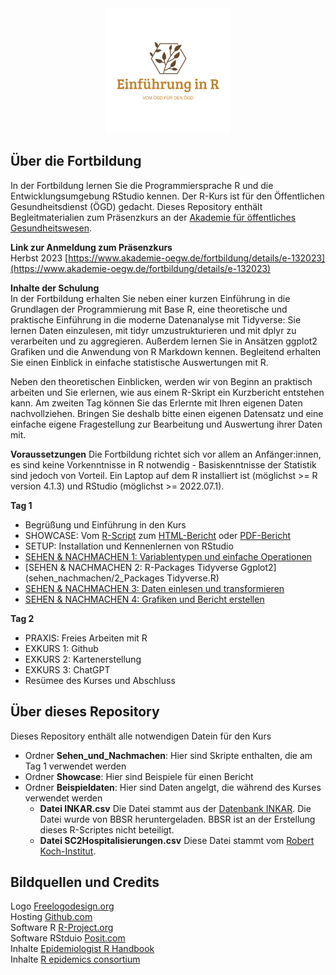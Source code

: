 

<div id="header" align="center">
<img src="logo.png">
</div>


## Über die Fortbildung
In der Fortbildung lernen Sie die Programmiersprache R und die Entwicklungsumgebung RStudio kennen. Der R-Kurs ist für den Öffentlichen Gesundheitsdienst (ÖGD) gedacht. Dieses Repository enthält Begleitmaterialien zum Präsenzkurs an der [Akademie für öffentliches Gesundheitswesen](https://www.akademie-oegw.de/).   

__Link zur Anmeldung zum Präsenzkurs__  
Herbst 2023 [https://www.akademie-oegw.de/fortbildung/details/e-132023](https://www.akademie-oegw.de/fortbildung/details/e-132023)

__Inhalte der Schulung__  
In der Fortbildung erhalten Sie neben einer kurzen Einführung in die Grundlagen der Programmierung mit Base R, eine theoretische und praktische Einführung in die moderne Datenanalyse mit Tidyverse: Sie lernen Daten einzulesen, mit tidyr umzustrukturieren und mit dplyr zu verarbeiten und zu aggregieren. Außerdem lernen Sie in Ansätzen ggplot2 Grafiken und die Anwendung von R Markdown kennen. Begleitend erhalten Sie einen Einblick in einfache statistische Auswertungen mit R.

Neben den theoretischen Einblicken, werden wir von Beginn an praktisch arbeiten und Sie erlernen, wie aus einem R-Skript ein Kurzbericht entstehen kann. Am zweiten Tag können Sie das Erlernte mit Ihren eigenen Daten nachvollziehen. Bringen Sie deshalb bitte einen eigenen Datensatz und eine einfache eigene Fragestellung zur Bearbeitung und Auswertung ihrer Daten mit.

__Voraussetzungen__
Die Fortbildung richtet sich vor allem an Anfänger:innen, es sind keine Vorkenntnisse in R notwendig - Basiskenntnisse der Statistik sind jedoch von Vorteil. Ein Laptop auf dem R installiert ist (möglichst >= R version 4.1.3) und RStudio (möglichst >= 2022.07.1).

__Tag 1__  

* Begrüßung und Einführung in den Kurs
* SHOWCASE: Vom [R-Script](showcase/Showcase_OEGD_Bericht.Rmd) zum [HTML-Bericht](showcase/Showcase_OEGD_Bericht.html) oder [PDF-Bericht](showcase/Showcase_OEGD_Bericht.pdf)
* SETUP: Installation und Kennenlernen von RStudio
* [SEHEN & NACHMACHEN 1: Variablentypen und einfache Operationen](sehen_nachmachen/1_Variabltentypen_und_einfache_operationen.R)  
* [SEHEN & NACHMACHEN 2: R-Packages Tidyverse Ggplot2](sehen_nachmachen/2_Packages Tidyverse.R)  
* [SEHEN & NACHMACHEN 3: Daten einlesen und transformieren](sehen_nachmachen/3_Daten_lesen_transformieren.R)  
* [SEHEN & NACHMACHEN 4: Grafiken und Bericht erstellen](sehen_nachmachen/4_Grafiken_und_Bericht.Rmd)  

__Tag 2__  

* PRAXIS: Freies Arbeiten mit R
* EXKURS 1: Github
* EXKURS 2: Kartenerstellung
* EXKURS 3: ChatGPT
* Resümee des Kurses und Abschluss


## Über dieses Repository
Dieses Repository enthält alle notwendigen Datein für den Kurs

* Ordner __Sehen_und_Nachmachen__: Hier sind Skripte enthalten, die am Tag 1 verwendet werden
* Ordner __Showcase__: Hier sind Beispiele für einen Bericht
* Ordner __Beispieldaten__: Hier sind Daten angelgt, die während des Kurses verwendet werden
  * __Datei INKAR.csv__  Die Datei stammt aus der [Datenbank INKAR](https://www.inkar.de/). Die Datei wurde von BBSR heruntergeladen. BBSR ist an der Erstellung dieses R-Scriptes nicht beteiligt.
  * __Datei SC2Hospitalisierungen.csv__ Diese Datei stammt vom [Robert Koch-Institut](rki.de).  

## Bildquellen und Credits
Logo [Freelogodesign.org](https://www.freelogodesign.org/)  
Hosting [Github.com](https://github.com)  
Software R [R-Project.org](https://www.r-project.org/)  
Software RStduio [Posit.com](https://posit.com)  
Inhalte [Epidemiologist R Handbook](https://epirhandbook.com/en/)  
Inhalte [R epidemics consortium](https://www.repidemicsconsortium.org/)
